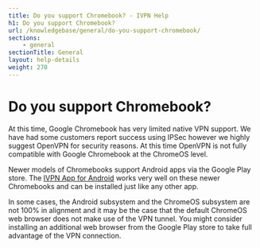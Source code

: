 ```yaml
---
title: Do you support Chromebook? - IVPN Help
h1: Do you support Chromebook?
url: /knowledgebase/general/do-you-support-chromebook/
sections:
    - general
sectionTitle: General
layout: help-details
weight: 270
---
```

# Do you support Chromebook?

At this time, Google Chromebook has very limited native VPN support. We have had some customers report success using IPSec however we highly suggest OpenVPN for security reasons. At this time OpenVPN is not fully compatible with Google Chromebook at the ChromeOS level.

Newer models of Chromebooks support Android apps via the Google Play store. The [IVPN App for Android](/apps-android/) works very well on these newer Chromebooks and can be installed just like any other app.

In some cases, the Android subsystem and the ChromeOS subsystem are not 100% in alignment and it may be the case that the default ChromeOS web browser does not make use of the VPN tunnel. You might consider installing an additional web browser from the Google Play store to take full advantage of the VPN connection.
